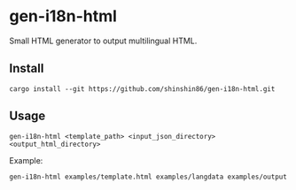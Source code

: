 # gen-i18n-html
Small HTML generator to output multilingual HTML.

## Install

```
cargo install --git https://github.com/shinshin86/gen-i18n-html.git
```

## Usage

```
gen-i18n-html <template_path> <input_json_directory> <output_html_directory>
```

Example:
```
gen-i18n-html examples/template.html examples/langdata examples/output
```